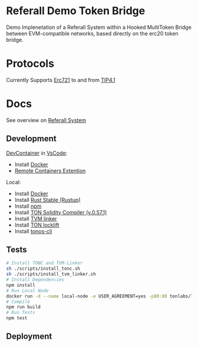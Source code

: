 # Referall Demo Token Bridge
Demo Implenetation of a Referall System within a Hooked MultiToken Bridge between EVM-compatible networks, based directly on the erc20 token bridge.

# Protocols

Currently Supports [Еrc721](https://docs.openzeppelin.com/contracts/2.x/api/token/erc721) to and from [TIP4.1](https://docs.everscale.network/standard/TIP-4.1/)

# Docs
See overview on [Referall System](docs/Referall.md)

## Development

[DevContainer](https://code.visualstudio.com/docs/remote/containers) in [VsCode](https://code.visualstudio.com/):
- Install [Docker](https://www.docker.com/get-started/)
- [Remote Containers Extention](https://marketplace.visualstudio.com/items?itemName=ms-vscode-remote.remote-containers)

Local:
- Install [Docker](https://www.docker.com/get-started/)
- Install [Rust Stable (Rustup)](https://rustup.rs/)
- Install [npm](https://www.npmjs.com/)
- Install [TON Solidity Compiler (v.0.57.1)](https://github.com/tonlabs/TON-Solidity-Compiler.git)
- Install [TVM linker](https://github.com/tonlabs/TVM-linker/releases/tag/0.14.2)
- Install  [TON locklift](https://github.com/broxus/ton-locklift)
- Install [tonos-cli](https://github.com/tonlabs/tonos-cli)

## Tests
```bash
# Install TONC and TVM-Linker
sh ./scripts/install_tonc.sh
sh ./scripts/install_tvm_linker.sh
# Install Dependencies
npm install
# Run Local Node
docker run -d --name local-node -e USER_AGREEMENT=yes -p80:80 tonlabs/local-node
# Compile
npm run build
# Run Tests
npm test
```

## Deployment
```bash
```
